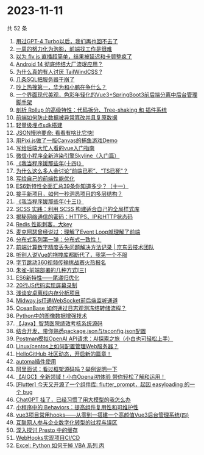 # 2023-11-11

共 52 条

<!-- BEGIN JUEJIN -->
<!-- 最后更新时间 2023-11-11 07:04:10 +0800 -->
1. [用过GPT-4 Turbo以后，我们再也回不去了](https://juejin.cn/post/7298997940018741302)
1. [一周的努力化为泡影，前端找工作是很难](https://juejin.cn/post/7299392213481439243)
1. [以为 flv.js 直播超简单，结果被延迟和卡顿整疯了](https://juejin.cn/post/7299037876636663847)
1. [ Android 14 彻底终结大厂流氓应用？](https://juejin.cn/post/7298699367791411236)
1. [为什么真的有人讨厌  TailWindCSS ?](https://juejin.cn/post/7299353265098899465)
1. [几条SQL把服务器干崩了](https://juejin.cn/post/7298635800631459892)
1. [吵上热搜第一，华为和小鹏在争什么？](https://juejin.cn/post/7299016228579377202)
1. [一个界面现代美观，色彩年轻化的Vue3+SpringBoot3前后端分离中后台管理脚手架](https://juejin.cn/post/7299037876637286439)
1. [剖析 Rollup 的高级特性：代码拆分、Tree-shaking 和 插件系统](https://juejin.cn/post/7298646156425756706)
1. [前端如何防止数据被异常篡改并且复原数据](https://juejin.cn/post/7298674250964729893)
1. [轻量级埋点sdk搭建](https://juejin.cn/post/7298641610431332378)
1. [JSON慢地要命: 看看有啥比它快!](https://juejin.cn/post/7299353265099423753)
1. [用Pixi.js做了一版Canvas的捕鱼游戏Demo](https://juejin.cn/post/7298927261209346074)
1. [写给后端大忙人看的vue入门指南](https://juejin.cn/post/7298927442488442917)
1. [微信小程序全新渲染引擎Skyline（入门篇）](https://juejin.cn/post/7298927261210361882)
1. [《我当程序媛那些年(十四)》](https://juejin.cn/post/7299353390763982898)
1. [为什么这么多人会讨论“前端已死”、“TS已死”？](https://juejin.cn/post/7299354483567149119)
1. [写给自己的前端性能优化](https://juejin.cn/post/7298329919389564943)
1. [ES6新特性全面汇总39条你知道多少？（十一）](https://juejin.cn/post/7298699367790870564)
1. [接手新项目，如何一秒洞悉项目的多层结构？](https://juejin.cn/post/7255189463747280951)
1. [《我当程序媛那些年(十三)》](https://juejin.cn/post/7298627636392673289)
1. [SCSS 实践：利用 SCSS 构建适合自己的全局样式库](https://juejin.cn/post/7298927417317507081)
1. [揭秘网络通信的密码：HTTPS、IP和HTTP状态码](https://juejin.cn/post/7299037876636368935)
1. [Redis 性能刺客，大key](https://juejin.cn/post/7298989375370166298)
1. [麦克阿瑟曾经说过：理解了Event Loop就理解了前端](https://juejin.cn/post/7299346813256728610)
1. [分布式系列第一弹：分布式一致性！](https://juejin.cn/post/7299477531640217663)
1. [前端计算数字精度丢失问题解决方法记录 | 京东云技术团队](https://juejin.cn/post/7298689049891569714)
1. [听别人说Vue的拖拽库都断代了，我第一个不服](https://juejin.cn/post/7299353745506615347)
1. [字节跳动360视频传输挑战赛火热报名](https://juejin.cn/post/7299052187884453897)
1. [朱雀-前端部署的几种方式[三]](https://juejin.cn/post/7298927442487492645)
1. [ES6新特性——尾递归优化](https://juejin.cn/post/7299346813261758464)
1. [20行JS代码实现屏幕录制](https://juejin.cn/post/7299346813261512704)
1. [浅谈安卓离线内存分析项目](https://juejin.cn/post/7298927247146647561)
1. [Midway.js打通WebSocket前后端监听通道](https://juejin.cn/post/7298913075544162338)
1. [OceanBase 如何通过日志观测冻结转储流程？](https://juejin.cn/post/7298907435061968947)
1. [ Python中的图像数据增强技术](https://juejin.cn/post/7298913075544490018)
1. [【Java】智慧医院绩效考核系统源码](https://juejin.cn/post/7298316550746013759)
1. [结合开发，带你熟悉package.json与tsconfig.json配置](https://juejin.cn/post/7298294389478506548)
1. [Postman模拟OpenAI API请求：AI探索之旅（小白也可轻松上手）](https://juejin.cn/post/7299017022944100404)
1. [Linux/centos上如何配置管理Web服务器？](https://juejin.cn/post/7298891730397282339)
1. [HelloGitHub 社区动态，开启新的篇章！](https://juejin.cn/post/7298642242117386290)
1. [automa插件使用](https://juejin.cn/post/7298635800627036194)
1. [阿里面试：看过框架源码吗？举例说明一下](https://juejin.cn/post/7299354838929014824)
1. [【AIGC】全新领域！小白Openai初体验  带你轻松了解和运用！](https://juejin.cn/post/7299037876636500007)
1. [[Flutter] 今天又开源了一个组件库: flutter_prompt，起因 easyloading 的一个 bug](https://juejin.cn/post/7298926584122294299)
1. [ChatGPT 挂了，已经习惯了用大模型的我怎么办](https://juejin.cn/post/7299346713949405221)
1. [小程序中的 Behaviors：提高组件复用性和可维护性](https://juejin.cn/post/7298325767490928680)
1. [vue3项目常用hooks——从零到一搭建一个高颜值Vue3后台管理系统(四)](https://juejin.cn/post/7298646156438863872)
1. [互联网人参与企业数字化转型的过程与误区](https://juejin.cn/post/7298646156438765568)
1. [深入探讨 Presto 中的缓存](https://juejin.cn/post/7298635800631738420)
1. [WebHooks实现项目CI/CD](https://juejin.cn/post/7298627636392706057)
1. [ Excel: Python 如何干掉 VBA 系列 丙](https://juejin.cn/post/7298635806494343187)
<!-- END JUEJIN -->